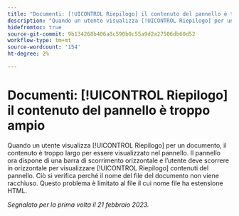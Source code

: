 ```yaml
---
title: "Documenti: [!UICONTROL Riepilogo] il contenuto del pannello è troppo ampio per il pannello"
description: "Quando un utente visualizza [!UICONTROL Riepilogo] per un documento, il contenuto è troppo largo per essere visualizzato nel pannello. Il pannello ora dispone di una barra di scorrimento orizzontale e l’utente deve scorrere in orizzontale per visualizzare [!UICONTROL Riepilogo] contenuti del pannello. Ciò si verifica perché il nome del file del documento non viene racchiuso. Questo problema è limitato al file il cui nome ha un’estensione HTML."
hidefromtoc: true
source-git-commit: 9b134268b406a8c590b0c55a9d2a27506db60d52
workflow-type: tm+mt
source-wordcount: '154'
ht-degree: 2%

---
```



# Documenti: [!UICONTROL Riepilogo] il contenuto del pannello è troppo ampio

Quando un utente visualizza [!UICONTROL Riepilogo] per un documento, il contenuto è troppo largo per essere visualizzato nel pannello. Il pannello ora dispone di una barra di scorrimento orizzontale e l’utente deve scorrere in orizzontale per visualizzare [!UICONTROL Riepilogo] contenuti del pannello. Ciò si verifica perché il nome del file del documento non viene racchiuso. Questo problema è limitato al file il cui nome file ha estensione HTML.

_Segnalato per la prima volta il 21 febbraio 2023._

